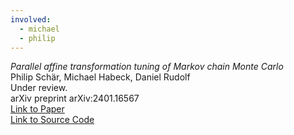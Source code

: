 ```yaml
---
involved:
  - michael
  - philip
---
```


*Parallel affine transformation tuning of Markov chain Monte Carlo*  
Philip Schär, Michael Habeck, Daniel Rudolf  
Under review.  
arXiv preprint arXiv:2401.16567  
[Link to Paper](https://arxiv.org/abs/2401.16567)  
[Link to Source Code](https://github.com/microscopic-image-analysis/patt_mcmc)

